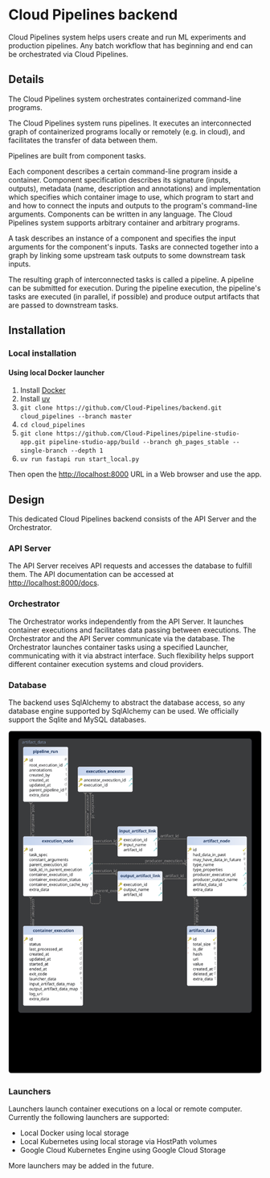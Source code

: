 # Cloud Pipelines backend

Cloud Pipelines system helps users create and run ML experiments and production pipelines.
Any batch workflow that has beginning and end can be orchestrated via Cloud Pipelines.

## Details

The Cloud Pipelines system orchestrates containerized command-line programs.

The Cloud Pipelines system runs pipelines. It executes an interconnected graph of containerized programs locally or remotely (e.g. in cloud), and facilitates the transfer of data between them.

Pipelines are built from component tasks.

Each component describes a certain command-line program inside a container. Component specification describes its signature (inputs, outputs), metadata (name, description and annotations) and implementation which specifies which container image to use, which program to start and and how to connect the inputs and outputs to the program's command-line arguments.
Components can be written in any language. The Cloud Pipelines system supports arbitrary container and arbitrary programs.

A task describes an instance of a component and specifies the input arguments for the component's inputs. Tasks are connected together into a graph by linking some upstream task outputs to some downstream task inputs.

The resulting graph of interconnected tasks is called a pipeline.
A pipeline can be submitted for execution. During the pipeline execution, the pipeline's tasks are executed (in parallel, if possible) and produce output artifacts that are passed to downstream tasks.

## Installation

### Local installation

#### Using local Docker launcher

1. Install [Docker](https://www.docker.com/get-started/)
1. Install [uv](https://docs.astral.sh/uv/getting-started/installation/)
1. `git clone https://github.com/Cloud-Pipelines/backend.git cloud_pipelines --branch master`
1. `cd cloud_pipelines`
1. `git clone https://github.com/Cloud-Pipelines/pipeline-studio-app.git pipeline-studio-app/build --branch gh_pages_stable --single-branch --depth 1`
1. `uv run fastapi run start_local.py`

Then open the [http://localhost:8000](http://localhost:8000) URL in a Web browser and use the app.

## Design

This dedicated Cloud Pipelines backend consists of the API Server and the Orchestrator.

### API Server

The API Server receives API requests and accesses the database to fulfill them.
The API documentation can be accessed at [http://localhost:8000/docs](http://localhost:8000/docs).

### Orchestrator

The Orchestrator works independently from the API Server.
It launches container executions and facilitates data passing between executions.
The Orchestrator and the API Server communicate via the database.
The Orchestrator launches container tasks using a specified Launcher, communicating with it via abstract interface. Such flexibility helps support different container execution systems and cloud providers.

### Database

The backend uses SqlAlchemy to abstract the database access, so any database engine supported by SqlAlchemy can be used.
We officially support the Sqlite and MySQL databases.

![DB diagram](./docs/db_diagram.svg)

### Launchers

Launchers launch container executions on a local or remote computer.
Currently the following launchers are supported:

* Local Docker using local storage
* Local Kubernetes using local storage via HostPath volumes
* Google Cloud Kubernetes Engine using Google Cloud Storage

More launchers may be added in the future.
